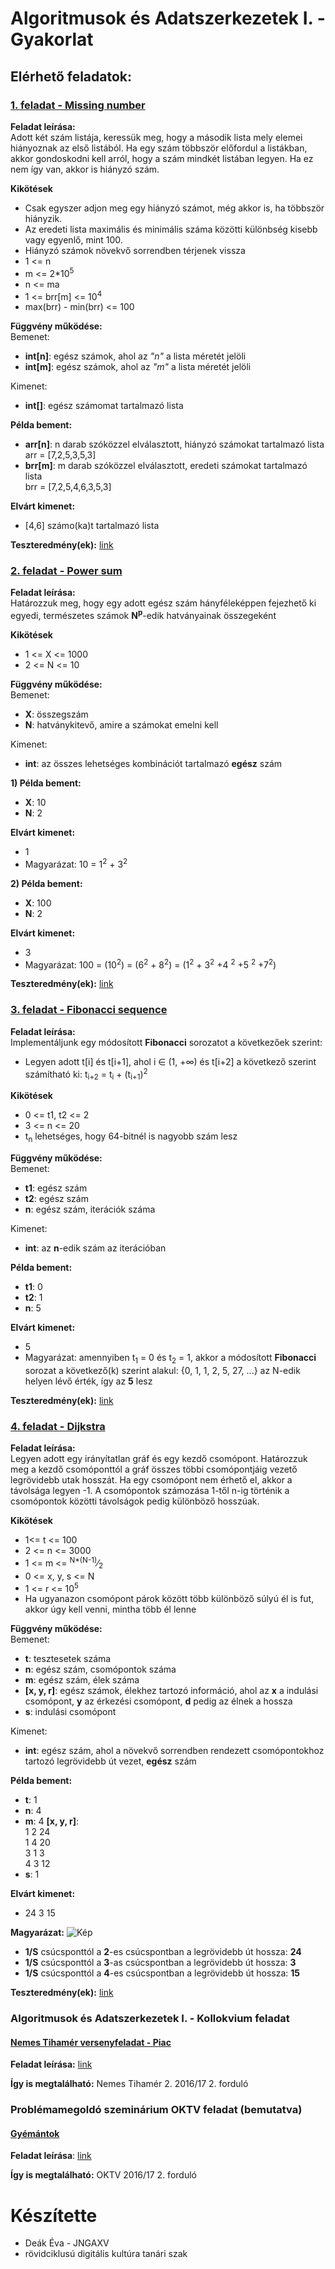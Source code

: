 # Algoritmusok és Adatszerkezetek I. - Gyakorlat

## Elérhető feladatok:
### [1. feladat - Missing number](https://github.com/DeakEva/Algoritmusok/raw/main/MissingNumber.py)
**Feladat leírása:**<br>
Adott két szám listája, keressük meg, hogy a második lista mely elemei hiányoznak az első listából.
Ha egy szám többször előfordul a listákban, akkor gondoskodni kell arról, hogy a szám mindkét listában legyen. Ha ez nem így van, akkor is hiányzó szám.

**Kikötések**
- Csak egyszer adjon meg egy hiányzó számot, még akkor is, ha többször hiányzik.
- Az eredeti lista maximális és minimális száma közötti különbség kisebb vagy egyenlő, mint 100.
- Hiányzó számok növekvő sorrendben térjenek vissza
- 1 <= n
- m <= 2*10<sup>5</sup>
- n <= ma
- 1 <= brr[m] <= 10<sup>4</sup>
- max(brr) - min(brr) <= 100

**Függvény működése:**<br>
Bemenet:
- **int[n]**: egész számok, ahol az *"n"* a lista méretét jelöli
- **int[m]**: egész számok, ahol az *"m"* a lista méretét jelöli

Kimenet:
- **int[]**: egész számomat tartalmazó lista

**Példa bement:**
- **arr[n]**: n darab szóközzel elválasztott, hiányzó számokat tartalmazó lista<br>arr = [7,2,5,3,5,3]
- **brr[m]**: m darab szóközzel elválasztott, eredeti számokat tartalmazó lista<br>brr = [7,2,5,4,6,3,5,3]

**Elvárt kimenet:**<br>
- [4,6] számo(ka)t tartalmazó lista

**Teszteredmény(ek):** [link](https://github.com/DeakEva/Algoritmusok/raw/main/MissingNumberTest.png)

### [2. feladat - Power sum](https://github.com/DeakEva/Algoritmusok/raw/main/PowerSum.py)
**Feladat leírása:**<br>
Határozzuk meg, hogy egy adott egész szám hányféleképpen fejezhető ki egyedi, természetes számok **N<sup>p</sup>**-edik hatványainak összegeként

**Kikötések**
- 1 <= X <= 1000
- 2 <= N <= 10

**Függvény működése:**<br>
Bemenet:
- **X**: összegszám
- **N**: hatványkitevő, amire a számokat emelni kell

Kimenet:
- **int**: az összes lehetséges kombinációt tartalmazó **egész** szám

**1) Példa bement:**
- **X**: 10
- **N**: 2

**Elvárt kimenet:**<br>
- 1
- Magyarázat: 10 = 1<sup>2</sup> + 3<sup>2</sup>

**2) Példa bement:**
- **X**: 100
- **N**: 2

**Elvárt kimenet:**<br>
- 3
- Magyarázat: 100 = (10<sup>2</sup>) = (6<sup>2</sup> + 8<sup>2</sup>) = (1<sup>2</sup> + 3<sup>2</sup> +4 <sup>2</sup> +5 <sup>2</sup> +7<sup>2</sup>)

**Teszteredmény(ek):** [link](https://github.com/DeakEva/Algoritmusok/raw/main/ThePowerSumTest.png)

### [3. feladat - Fibonacci sequence](https://github.com/DeakEva/Algoritmusok/raw/main/FibonacciSequence.py)
**Feladat leírása:**<br>
Implementáljunk egy módosított **Fibonacci** sorozatot a következőek szerint:<br>
- Legyen adott t[i] és t[i+1], ahol i ∈ (1, +∞) és t[i+2] a következő szerint számítható ki:
t<sub>i+2</sub> = t<sub>i</sub> + (t<sub>i+1</sub>)<sup>2</sup>

**Kikötések**
- 0 <= t1, t2 <= 2
- 3 <= n <= 20
- t<sub>n</sub> lehetséges, hogy 64-bitnél is nagyobb szám lesz

**Függvény működése:**<br>
Bemenet:
- **t1**: egész szám
- **t2**: egész szám
- **n**: egész szám, iterációk száma

Kimenet:
- **int**: az **n**-edik szám az iterációban

**Példa bement:**
- **t1**: 0
- **t2**: 1
- **n**: 5

**Elvárt kimenet:**<br>
- 5
- Magyarázat: amennyiben t<sub>1</sub> = 0 és t<sub>2</sub> = 1, akkor a módosított **Fibonacci** sorozat a következő(k) szerint alakul: {0, 1, 1, 2, 5, 27, ...} az N-edik helyen lévő érték, így az **5** lesz

**Teszteredmény(ek):** [link](https://github.com/DeakEva/Algoritmusok/raw/main/FibonacciTest.png)

### [4. feladat - Dijkstra](https://github.com/DeakEva/Algoritmusok/raw/main/Dijkstra.py)
**Feladat leírása:**<br>
Legyen adott egy irányítatlan gráf és egy kezdő csomópont. Határozzuk meg a kezdő csomóponttól a gráf összes többi csomópontjáig vezető legrövidebb utak hosszát. Ha egy csomópont nem érhető el, akkor a távolsága legyen -1. A csomópontok számozása 1-től n-ig történik a csomópontok közötti távolságok pedig különböző hosszúak.

**Kikötések**
- 1<= t <= 100
- 2 <= n <= 3000
- 1 <= m <=  <sup>N*(N-1)</sup>&frasl;<sub>2</sub>
- 0 <= x, y, s <= N
- 1 <= r <= 10<sup>5</sup>
- Ha ugyanazon csomópont párok között több különböző súlyú él is fut, akkor úgy kell venni, mintha több él lenne


**Függvény működése:**<br>
Bemenet:
- **t**: tesztesetek száma
- **n**: egész szám, csomópontok száma
- **m**: egész szám, élek száma
- **[x, y, r]**: egész számok, élekhez tartozó információ, ahol az **x** a indulási csomópont, **y** az érkezési csomópont, **d** pedig az élnek a hossza
- **s**: indulási csomópont

Kimenet:
- **int**: egész szám, ahol a növekvő sorrendben rendezett csomópontokhoz tartozó legrövidebb út vezet, **egész** szám 

**Példa bement:**
- **t**: 1
- **n**: 4
- **m**: 4
**[x, y, r]**:<br>
1 2 24<br>
1 4 20<br>
3 1 3<br>
4 3 12<br>
- **s**: 1

**Elvárt kimenet:**<br>
- 24 3 15

**Magyarázat:**
![Kép](./Dijkstra_sample.png)
- **1/S** csúcsponttól a **2**-es csúcspontban a legrövidebb út hossza: **24**
- **1/S** csúcsponttól a **3**-as csúcspontban a legrövidebb út hossza: **3**
- **1/S** csúcsponttól a **4**-es csúcspontban a legrövidebb út hossza: **15**

**Teszteredmény(ek):** [link](https://github.com/DeakEva/Algoritmusok/raw/main/DijkstraTest.png)

### Algoritmusok és Adatszerkezetek I. - Kollokvium feladat 
#### [Nemes Tihamér versenyfeladat - Piac](https://github.com/DeakEva/Algoritmusok/raw/main/Piac.py)
**Feladat leírása:** [link](https://mester.inf.elte.hu:8181/faces/leiras.xhtml?jfwid=99e6a65c6c28a998de8377a8e05d:21)<br>

**Így is megtalálható:** Nemes Tihamér 2. 2016/17 2. forduló

### Problémamegoldó szeminárium OKTV feladat (bemutatva)
#### [Gyémántok](https://github.com/DeakEva/Algoritmusok/raw/main/Gyemant.py)
**Feladat leírása**: [link](https://mester.inf.elte.hu:8181/faces/leiras.xhtml?jfwid=99e6a65c6c28a998de8377a8e05d:10)<br>

**Így is megtalálható:** OKTV 2016/17 2. forduló


# Készítette
- Deák Éva - JNGAXV
- rövidciklusú digitális kultúra tanári szak